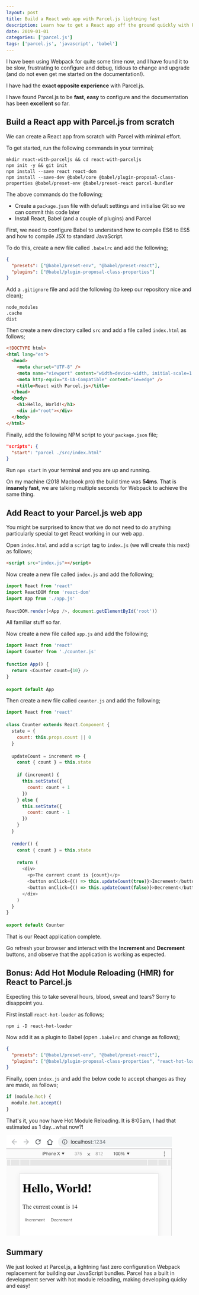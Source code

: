 ```yaml
---
layout: post
title: Build a React web app with Parcel.js lightning fast
description: Learn how to get a React app off the ground quickly with Parcel.js
date: 2019-01-01
categories: ['parcel.js']
tags: ['parcel.js', 'javascript', 'babel']
---
```


I have been using Webpack for quite some time now, and I have found it to be slow, frustrating to configure and debug, tidious to change and upgrade (and do not even get me started on the documentation!).

I have had the **exact opposite experience** with Parcel.js.

I have found Parcel.js to be **fast**, **easy** to configure and the documentation has been **excellent** so far.

## Build a React app with Parcel.js from scratch

We can create a React app from scratch with Parcel with minimal effort.

To get started, run the following commands in your terminal;

```shell
mkdir react-with-parceljs && cd react-with-parceljs
npm init -y && git init
npm install --save react react-dom
npm install --save-dev @babel/core @babel/plugin-proposal-class-properties @babel/preset-env @babel/preset-react parcel-bundler
```

The above commands do the following;

- Create a `package.json` file with default settings and initialise Git so we can commit this code later
- Install React, Babel (and a couple of plugins) and Parcel

First, we need to configure Babel to understand how to compile ES6 to ES5 and how to compile JSX to standard JavaScript.

To do this, create a new file called `.babelrc` and add the following;

```json
{
  "presets": ["@babel/preset-env", "@babel/preset-react"],
  "plugins": ["@babel/plugin-proposal-class-properties"]
}
```

Add a `.gitignore` file and add the following (to keep our repository nice and clean);

```text
node_modules
.cache
dist
```

Then create a new directory called `src` and add a file called `index.html` as follows;

```html
<!DOCTYPE html>
<html lang="en">
  <head>
    <meta charset="UTF-8" />
    <meta name="viewport" content="width=device-width, initial-scale=1.0" />
    <meta http-equiv="X-UA-Compatible" content="ie=edge" />
    <title>React with Parcel.js</title>
  </head>
  <body>
    <h1>Hello, World!</h1>
    <div id="root"></div>
  </body>
</html>
```

Finally, add the following NPM script to your `package.json` file;

```json
"scripts": {
  "start": "parcel ./src/index.html"
}
```

Run `npm start` in your terminal and you are up and running.

On my machine (2018 Macbook pro) the build time was **54ms**. That is **insanely fast**, we are talking multiple seconds for Webpack to achieve the same thing.

## Add React to your Parcel.js web app

You might be surprised to know that we do not need to do anything particularly special to get React working in our web app.

Open `index.html` and add a `script` tag to `index.js` (we will create this next) as follows;

```html
<script src="index.js"></script>
```

Now create a new file called `index.js` and add the following;

```javascript
import React from 'react'
import ReactDOM from 'react-dom'
import App from './app.js'

ReactDOM.render(<App />, document.getElementById('root'))
```

All familiar stuff so far.

Now create a new file called `app.js` and add the following;

```javascript
import React from 'react'
import Counter from './counter.js'

function App() {
  return <Counter count={10} />
}

export default App
```

Then create a new file called `counter.js` and add the following;

```javascript
import React from 'react'

class Counter extends React.Component {
  state = {
    count: this.props.count || 0
  }

  updateCount = increment => {
    const { count } = this.state

    if (increment) {
      this.setState({
        count: count + 1
      })
    } else {
      this.setState({
        count: count - 1
      })
    }
  }

  render() {
    const { count } = this.state

    return (
      <div>
        <p>The current count is {count}</p>
        <button onClick={() => this.updateCount(true)}>Increment</button>
        <button onClick={() => this.updateCount(false)}>Decrement</button>
      </div>
    )
  }
}

export default Counter
```

That is our React application complete.

Go refresh your browser and interact with the **Increment** and **Decrement** buttons, and observe that the application is working as expected.

## Bonus: Add Hot Module Reloading (HMR) for React to Parcel.js

Expecting this to take several hours, blood, sweat and tears? Sorry to disappoint you.

First install `react-hot-loader` as follows;

```shell
npm i -D react-hot-loader
```

Now add it as a plugin to Babel (open `.babelrc` and change as follows);

```json
{
  "presets": ["@babel/preset-env", "@babel/preset-react"],
  "plugins": ["@babel/plugin-proposal-class-properties", "react-hot-loader/babel"]
}
```

Finally, open `index.js` and add the below code to accept changes as they are made, as follows;

```javascript
if (module.hot) {
  module.hot.accept()
}
```

That's it, you now have Hot Module Reloading. It is 8:05am, I had that estimated as 1 day...what now?!

![Parcel.js and React, "Hello, World!"](parceljs-react-hello-world.png)

## Summary

We just looked at Parcel.js, a lightning fast zero configuration Webpack replacement for building our JavaScript bundles. Parcel has a built in development server with hot module reloading, making developing quicky and easy!
